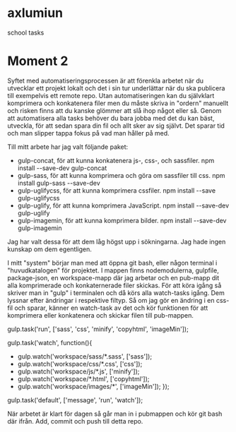 # axlumiun
school tasks

# Moment 2
Syftet med automatiseringsprocessen är att förenkla arbetet när du utvecklar ett projekt lokalt och det i sin tur underlättar när du ska publicera till exempelvis ett remote repo. Utan automatiseringen kan du självklart komprimera och konkatenera filer men du måste skriva in "ordern" manuellt och risken finns att du kanske glömmer att slå ihop något eller så. Genom att automatisera alla tasks behöver du bara jobba med det du kan bäst, utveckla, för att sedan spara din fil och allt sker av sig självt. Det sparar tid och man slipper tappa fokus på vad man håller på med.

Till mitt arbete har jag valt följande paket:

* gulp-concat, för att kunna konkatenera js-, css-, och sassfiler.  npm install --save-dev gulp-concat
* gulp-sass, för att kunna komprimera och göra om sassfiler till css.   npm install gulp-sass --save-dev
* gulp-uglifycss, för att kunna komprimera cssfiler.   npm install --save gulp-uglifycss
* gulp-uglify, för att kunna komprimera JavaScript.   npm install --save-dev gulp-uglify
* gulp-imagemin, för att kunna komprimera bilder.   npm install --save-dev gulp-imagemin

Jag har valt dessa för att dem låg högst upp i sökningarna. Jag hade ingen kunskap om dem egentligen.

I mitt "system" börjar man med att öppna git bash, eller någon terminal i "huvudkatalogen" för projektet. I mappen finns nodemodulerna, gulpfile, package-json, en workspace-mapp där jag arbetar och en pub-mapp dit alla komprimerade och konkaternerade filer skickas.
För att köra igång så skriver man in "gulp" i terminalen och då körs alla watch-tasks igång. Dem lyssnar efter ändringar i respektive filtyp. Så om jag gör en ändring i en css-fil och sparar, känner en watch-task av det och kör funktionen för att komprimera eller konkatenera och skickar filen till pub-mappen.


gulp.task('run', ['sass', 'css', 'minify', 'copyhtml', 'imageMin']);


gulp.task('watch', function(){
   * gulp.watch('workspace/sass/*.sass', ['sass']);
   * gulp.watch('workspace/css/*.css', ['css']);
   * gulp.watch('workspace/js/*.js', ['minify']);
   * gulp.watch('workspace/*.html', ['copyhtml']);
   * gulp.watch('workspace/images/*', ['imageMin']);
});


gulp.task('default', ['message', 'run', 'watch']);


När arbetet är klart för dagen så går man in i pubmappen och kör git bash där ifrån. Add, commit och push till detta repo.
